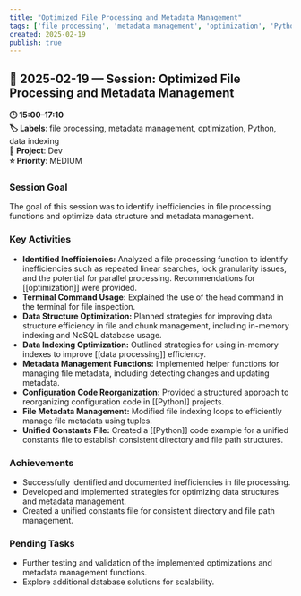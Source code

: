 ```yaml
---
title: "Optimized File Processing and Metadata Management"
tags: ['file processing', 'metadata management', 'optimization', 'Python', 'data indexing']
created: 2025-02-19
publish: true
---
```


## 📅 2025-02-19 — Session: Optimized File Processing and Metadata Management

**🕒 15:00–17:10**  
**🏷️ Labels**: file processing, metadata management, optimization, Python, data indexing  
**📂 Project**: Dev  
**⭐ Priority**: MEDIUM  


### Session Goal
The goal of this session was to identify inefficiencies in file processing functions and optimize data structure and metadata management.

### Key Activities
- **Identified Inefficiencies:** Analyzed a file processing function to identify inefficiencies such as repeated linear searches, lock granularity issues, and the potential for parallel processing. Recommendations for [[optimization]] were provided.
- **Terminal Command Usage:** Explained the use of the `head` command in the terminal for file inspection.
- **Data Structure Optimization:** Planned strategies for improving data structure efficiency in file and chunk management, including in-memory indexing and NoSQL database usage.
- **Data Indexing Optimization:** Outlined strategies for using in-memory indexes to improve [[data processing]] efficiency.
- **Metadata Management Functions:** Implemented helper functions for managing file metadata, including detecting changes and updating metadata.
- **Configuration Code Reorganization:** Provided a structured approach to reorganizing configuration code in [[Python]] projects.
- **File Metadata Management:** Modified file indexing loops to efficiently manage file metadata using tuples.
- **Unified Constants File:** Created a [[Python]] code example for a unified constants file to establish consistent directory and file path structures.

### Achievements
- Successfully identified and documented inefficiencies in file processing.
- Developed and implemented strategies for optimizing data structures and metadata management.
- Created a unified constants file for consistent directory and file path management.

### Pending Tasks
- Further testing and validation of the implemented optimizations and metadata management functions.
- Explore additional database solutions for scalability.
